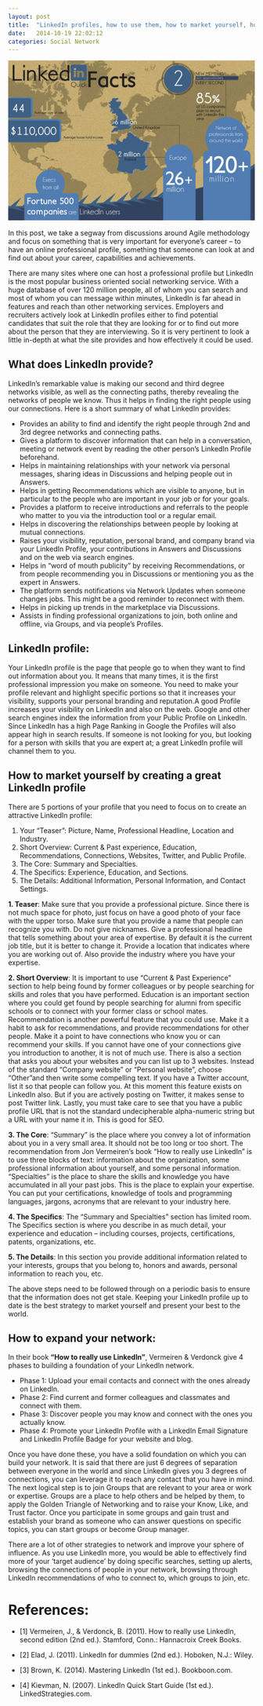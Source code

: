 ```yaml
---
layout: post
title:  "LinkedIn profiles, how to use them, how to market yourself, how to network"
date:   2014-10-19 22:02:12
categories: Social Network 
---
```

<img src="/images/blog5/linkedin2.jpg" width="620"/>

In this post, we take a segway from discussions around Agile methodology and focus on something that is very important for everyone’s career – to have an online professional profile, something that someone can look at and find out about your career, capabilities and achievements.

There are many sites where one can host a professional profile but LinkedIn is the most popular business oriented social networking service. With a huge database of over 120 million people, all of whom you can search and most of whom you can message within minutes, LinkedIn is far ahead in features and reach than other networking services. Employers and recruiters actively look at LinkedIn profiles either to find potential candidates that suit the role that they are looking for or to find out more about the person that they are interviewing. So it is very pertinent to look a little in-depth at what the site provides and how effectively it could be used.

## What does LinkedIn provide? 

LinkedIn’s remarkable value is making our second and third degree networks visible, as well as the connecting paths, thereby revealing the networks of people we know. Thus it helps in finding the right people using our connections. Here is a short summary of what LinkedIn provides:

* Provides an ability to find and identify the right people through 2nd and 3rd degree networks and connecting paths.
* Gives a platform to discover information that can help in a conversation, meeting or network event by reading the other person’s LinkedIn Profile beforehand.
* Helps in maintaining relationships with your network via personal messages, sharing ideas in Discussions and helping people out in Answers.
* Helps in getting Recommendations which are visible to anyone, but in particular to the people who are important in your job or for your goals.
* Provides a platform to receive introductions and referrals to the people who matter to you via the introduction tool or a regular email.
* Helps in discovering the relationships between people by looking at mutual connections.
* Raises your visibility, reputation, personal brand, and company brand via your LinkedIn Profile, your contributions in Answers and Discussions and on the web via search engines.
* Helps in “word of mouth publicity” by receiving Recommendations, or from people recommending you in Discussions or mentioning you as the expert in Answers.
* The platform sends notifications via Network Updates when someone changes jobs. This might be a good reminder to reconnect with them.
* Helps in picking up trends in the marketplace via Discussions.
* Assists in finding professional organizations to join, both online and offline, via Groups, and via people’s Profiles.

## LinkedIn profile:
Your LinkedIn profile is the page that people go to when they want to find out information about you. It means that many times, it is the first professional impression you make on someone. You need to make your profile relevant and highlight specific portions so that it increases your visibility, supports your personal branding and reputation.A good Profile increases your visibility on LinkedIn and also on the web. Google and other search engines index the information from your Public Profile on LinkedIn. Since LinkedIn has a high Page Ranking in Google the Profiles will also appear high in search results. If someone is not looking for you, but looking for a person with skills that you are expert at; a great LinkedIn profile will channel them to you.

## How to market yourself by creating a great LinkedIn profile 

There are 5 portions of your profile that you need to focus on to create an attractive LinkedIn profile:

1. Your “Teaser”: Picture, Name, Professional Headline, Location and Industry.
2. Short Overview: Current & Past experience, Education, Recommendations, Connections, Websites, Twitter, and Public Profile.
3. The Core: Summary and Specialties.
4. The Specifics: Experience, Education, and Sections.
5. The Details: Additional Information, Personal Information, and Contact Settings.

**1. Teaser**: Make sure that you provide a professional picture. Since there is not much space for photo, just focus on have a good photo of your face with the upper torso. Make sure that you provide a name that people can recognize you with. Do not give nicknames. Give a professional headline that tells something about your area of expertise. By default it is the current job title, but it is better to change it. Provide a location that indicates where you are working out of. Also provide the industry where you have your expertise.

**2. Short Overview**: It is important to use “Current & Past Experience” section to help being found by former colleagues or by people searching for skills and roles that you have performed. Education is an important section where you could get found by people searching for alumni from specific schools or to connect with your former class or school mates. Recommendation is another powerful feature that you could use. Make it a habit to ask for recommendations, and provide recommendations for other people. Make it a point to have connections who know you or can recommend your skills. If you cannot have one of your connections give you introduction to another, it is not of much use. There is also a section that asks you about your websites and you can list up to 3 websites. Instead of the standard “Company website” or “Personal website”, choose “Other”and then write some compelling text. If you have a Twitter account, list it so that people can follow you. At this moment this feature exists on LinkedIn also. But if you are actively posting on Twitter, it makes sense to post Twitter link. Lastly, you must take care to see that you have a public profile URL that is not the standard undecipherable alpha-numeric string but a URL with your name it in. This is good for SEO.

**3. The Core**: “Summary” is the place where you convey a lot of information about you in a very small area. It should not be too long or too short. The recommendation from Jon Vermeiren’s book “How to really use LinkedIn” is to use three blocks of text: information about the organization, some professional information about yourself, and some personal information. “Specialties” is the place to share the skills and knowledge you have accumulated in all your past jobs. This is the place to explain your expertise. You can put your certifications, knowledge of tools and programming languages, jargons, acronyms that are relevant to your industry here.

**4. The Specifics**: The “Summary and Specialties” section has limited room. The Specifics section is where you describe in as much detail, your experience and education – including courses, projects, certifications, patents, organizations, etc.

**5. The Details**: In this section you provide additional information related to your interests, groups that you belong to, honors and awards, personal information to reach you, etc.

The above steps need to be followed through on a periodic basis to ensure that the information does not get stale. Keeping your LinkedIn profile up to date is the best strategy to market yourself and present your best to the world.

## How to expand your network:

In their book **“How to really use LinkedIn”**, Vermeiren & Verdonck give 4 phases to building a foundation of your LinkedIn network.

* Phase 1: Upload your email contacts and connect with the ones already on LinkedIn.
* Phase 2: Find current and former colleagues and classmates and connect with them.
* Phase 3: Discover people you may know and connect with the ones you actually know.
* Phase 4: Promote your LinkedIn Profile with a LinkedIn Email Signature and LinkedIn Profile Badge for your website and blog.

Once you have done these, you have a solid foundation on which you can build your network. It is said that there are just 6 degrees of separation between everyone in the world and since LinkedIn gives you 3 degrees of connections, you can leverage it to reach any contact that you have in mind. The next logical step is to join Groups that are relevant to your area or work or expertise. Groups are a place to help others and be helped by them, to apply the Golden Triangle of Networking and to raise your Know, Like, and Trust factor. Once you participate in some groups and gain trust and establish your brand as someone who can answer questions on specific topics, you can start groups or become Group manager.

There are a lot of other strategies to network and improve your sphere of influence. As you use LinkedIn more, you would be able to effectively find more of your ‘target audience’ by doing specific searches, setting up alerts, browsing the connections of people in your network, browsing through LinkedIn recommendations of who to connect to, which groups to join, etc.

# References:

* [1] Vermeiren, J., & Verdonck, B. (2011). How to really use LinkedIn, second edition (2nd ed.). Stamford, Conn.: Hannacroix Creek Books.

* [2] Elad, J. (2011). LinkedIn for dummies (2nd ed.). Hoboken, N.J.: Wiley.

* [3] Brown, K. (2014). Mastering LinkedIn (1st ed.). Bookboon.com.

* [4] Kievman, N. (2007). LinkedIn Quick Start Guide (1st ed.). LinkedStrategies.com.



